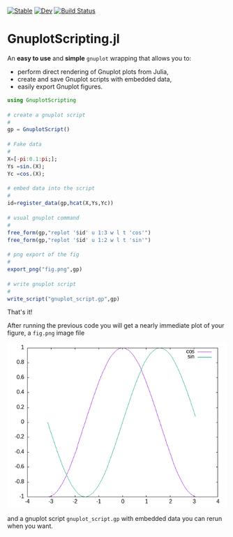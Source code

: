 
[![Stable](https://img.shields.io/badge/docs-stable-blue.svg)](https://vincent-picaud.github.io/GnuplotScripting.jl/stable)
[![Dev](https://img.shields.io/badge/docs-dev-blue.svg)](https://vincent-picaud.github.io/GnuplotScripting.jl/dev)
[![Build Status](https://github.com/vincent-picaud/GnuplotScripting.jl/actions/workflows/CI.yml/badge.svg?branch=main)](https://github.com/vincent-picaud/GnuplotScripting.jl/actions/workflows/CI.yml?query=branch%3Amain)

# GnuplotScripting.jl

An **easy to use** and **simple** `gnuplot` wrapping that allows you
to:

- perform direct rendering of Gnuplot plots from Julia,
- create and save Gnuplot scripts with embedded data,
- easily export Gnuplot figures.

```julia
using GnuplotScripting

# create a gnuplot script
#
gp = GnuplotScript()

# Fake data
#
X=[-pi:0.1:pi;];
Ys =sin.(X);
Yc =cos.(X);

# embed data into the script
#
id=register_data(gp,hcat(X,Ys,Yc))

# usual gnuplot command
#
free_form(gp,"replot '$id' u 1:3 w l t 'cos'")
free_form(gp,"replot '$id' u 1:2 w l t 'sin'")

# png export of the fig
#
export_png("fig.png",gp)

# write gnuplot script
#
write_script("gnuplot_script.gp",gp)
```
That's it!

After running the previous code you will get a nearly immediate plot
of your figure, a `fig.png` image file

![image](docs/src/figures/trig.png)

and a gnuplot script `gnuplot_script.gp` with embedded data you can
rerun when you want.
